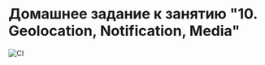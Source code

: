 # Домашнее задание к занятию "10. Geolocation, Notification, Media"

![CI](https://github.com/Mitriy-Bug/geolocation_notification/actions/workflows/web.yml/badge.svg)